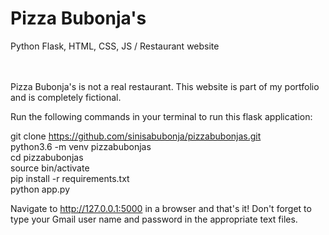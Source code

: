 # Pizza Bubonja's
Python Flask, HTML, CSS, JS / Restaurant website
<br/><br/><br/>

Pizza Bubonja's is not a real restaurant. This website is part of my portfolio and is completely fictional.

Run the following commands in your terminal to run this flask application:

git clone https://github.com/sinisabubonja/pizzabubonjas.git <br/>
python3.6 -m venv pizzabubonjas <br/>
cd pizzabubonjas <br/>
source bin/activate<br/>
pip install -r requirements.txt <br/>
python app.py <br/>

Navigate to http://127.0.0.1:5000 in a browser and that's it! Don't forget to type your Gmail user name and password in the appropriate text files.
